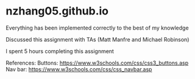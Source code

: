 # nzhang05.github.io

Everything has been implemented correctly to the best of my knowledge

Discussed this assignment with TAs (Matt Manfre and Michael Robinson)

I spent 5 hours completing this assignment

References:
Buttons: https://www.w3schools.com/css/css3_buttons.asp
Nav bar: https://www.w3schools.com/css/css_navbar.asp
